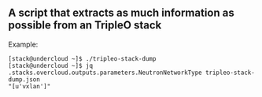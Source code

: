 A script that extracts as much information as possible from an TripleO stack
----------------------------------------------------------------------------

Example:

```shell
[stack@undercloud ~]$ ./tripleo-stack-dump
[stack@undercloud ~]$ jq .stacks.overcloud.outputs.parameters.NeutronNetworkType tripleo-stack-dump.json
"[u'vxlan']"
```
